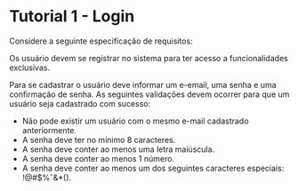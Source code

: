 # Tutorial 1 - Login

Considere a seguinte especificação de requisitos:

Os usuário devem se registrar no sistema para ter acesso a funcionalidades exclusivas.

Para se cadastrar o usuário deve informar um e-email, uma senha e uma confirmação de senha.
As seguintes validações devem ocorrer para que um usuário seja cadastrado com sucesso:

* Não pode existir um usuário com o mesmo e-mail cadastrado anteriormente.
* A senha deve ter no mínimo 8 caracteres.
* A senha deve conter ao menos uma letra maiúscula.
* A senha deve conter ao menos 1 número.
* A senha deve conter ao menos um dos seguintes caracteres especiais: !@#$%ˆ&*().
